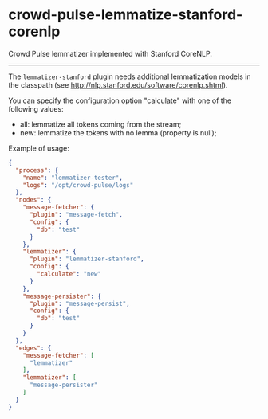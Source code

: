 crowd-pulse-lemmatize-stanford-corenlp
======================================

Crowd Pulse lemmatizer implemented with Stanford CoreNLP.

--------------------------------------

The `lemmatizer-stanford` plugin needs additional lemmatization models in the classpath (see 
http://nlp.stanford.edu/software/corenlp.shtml).

You can specify the configuration option "calculate" with one of the following values:
- all: lemmatize all tokens coming from the stream;
- new: lemmatize the tokens with no lemma (property is null);

Example of usage:

```json
{
  "process": {
    "name": "lemmatizer-tester",
    "logs": "/opt/crowd-pulse/logs"
  },
  "nodes": {
    "message-fetcher": {
      "plugin": "message-fetch",
      "config": {
        "db": "test"
      }
    },
    "lemmatizer": {
      "plugin": "lemmatizer-stanford",
      "config": {
        "calculate": "new"
      }
    },
    "message-persister": {
      "plugin": "message-persist",
      "config": {
        "db": "test"
      }
    }
  },
  "edges": {
    "message-fetcher": [
      "lemmatizer"
    ],
    "lemmatizer": [
      "message-persister"
    ]
  }
}
```